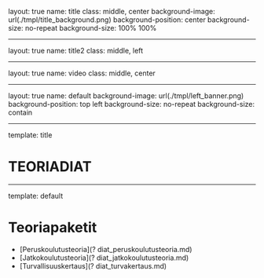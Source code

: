 

layout: true
name: title
class: middle, center
background-image: url(./tmpl/title_background.png)
background-position: center
background-size: no-repeat
background-size: 100% 100%

---

layout: true
name: title2
class: middle, left

---

layout: true
name: video
class: middle, center

---

layout: true
name: default
background-image: url(./tmpl/left_banner.png)
background-position: top left
background-size: no-repeat
background-size: contain

---
template: title

# TEORIADIAT

---
template: default

# Teoriapaketit


* [Peruskoulutusteoria](? diat_peruskoulutusteoria.md) 
* [Jatkokoulutusteoria](? diat_jatkokoulutusteoria.md) 
* [Turvallisuuskertaus](? diat_turvakertaus.md)

